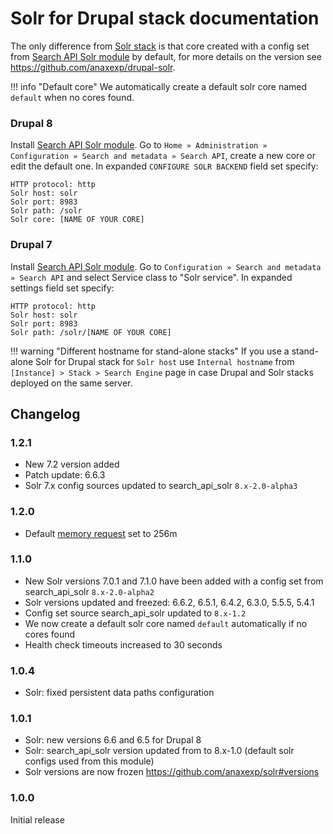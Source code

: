# Solr for Drupal stack documentation

The only difference from [Solr stack](../solr/index.md) is that core created with a config set from [Search API Solr module](https://www.drupal.org/project/search_api_solr) by default, for more details on the version see https://github.com/anaxexp/drupal-solr.

!!! info "Default core"
    We automatically create a default solr core named `default` when no cores found.

### Drupal 8

Install [Search API Solr module](https://www.drupal.org/project/search_api_solr). Go to `Home » Administration » Configuration » Search and metadata » Search API`, create a new core or edit the default one. In expanded `CONFIGURE SOLR BACKEND` field set specify:

```
HTTP protocol: http
Solr host: solr
Solr port: 8983
Solr path: /solr
Solr core: [NAME OF YOUR CORE]
```

### Drupal 7

Install [Search API Solr module](https://www.drupal.org/project/search_api_solr). Go to `Configuration » Search and metadata » Search API` and select Service class to "Solr service". In expanded settings field set specify:

```
HTTP protocol: http
Solr host: solr
Solr port: 8983
Solr path: /solr/[NAME OF YOUR CORE]
```

!!! warning "Different hostname for stand-alone stacks"
    If you use a stand-alone Solr for Drupal stack for `Solr host` use `Internal hostname` from `[Instance] > Stack > Search Engine` page in case Drupal and Solr stacks deployed on the same server. 

## Changelog

### 1.2.1

* New 7.2 version added
* Patch update: 6.6.3
* Solr 7.x config sources updated to search_api_solr `8.x-2.0-alpha3`

### 1.2.0

* Default [memory request](../config.md#resources) set to 256m

### 1.1.0

* New Solr versions 7.0.1 and 7.1.0 have been added with a config set from search_api_solr `8.x-2.0-alpha2`
* Solr versions updated and freezed: 6.6.2, 6.5.1, 6.4.2, 6.3.0, 5.5.5, 5.4.1
* Config set source search_api_solr updated to `8.x-1.2`
* We now create a default solr core named `default` automatically if no cores found
* Health check timeouts increased to 30 seconds

### 1.0.4

* Solr: fixed persistent data paths configuration

### 1.0.1

* Solr: new versions 6.6 and 6.5 for Drupal 8
* Solr: search_api_solr version updated from to 8.x-1.0 (default solr configs used from this module)
* Solr versions are now frozen https://github.com/anaxexp/solr#versions

### 1.0.0

Initial release